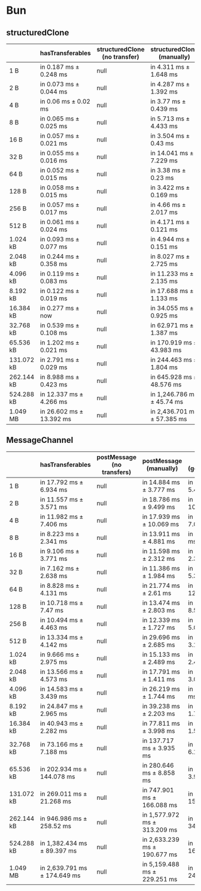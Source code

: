 # Bun

## structuredClone

|            | hasTransferables         | structuredClone (no transfer) | structuredClone (manually)  | structuredClone (getTransferable*) | structuredClone (getTransferables) |
| ---------- | ------------------------ | ----------------------------- | --------------------------- | ---------------------------------- | ---------------------------------- |
| 1 B        | in 0.187 ms ± 0.248 ms   | null                          | in 4.311 ms ± 1.648 ms      | in 3.966 ms ± 0.834 ms             | in 4.073 ms ± 1.156 ms             |
| 2 B        | in 0.073 ms ± 0.044 ms   | null                          | in 4.287 ms ± 1.392 ms      | in 3.794 ms ± 0.423 ms             | in 3.762 ms ± 0.482 ms             |
| 4 B        | in 0.06 ms ± 0.02 ms     | null                          | in 3.77 ms ± 0.439 ms       | in 5.382 ms ± 3.173 ms             | in 3.829 ms ± 0.551 ms             |
| 8 B        | in 0.065 ms ± 0.025 ms   | null                          | in 5.713 ms ± 4.433 ms      | in 11.207 ms ± 4.525 ms            | in 3.838 ms ± 0.468 ms             |
| 16 B       | in 0.057 ms ± 0.021 ms   | null                          | in 3.504 ms ± 0.43 ms       | in 3.807 ms ± 0.56 ms              | in 6.061 ms ± 5.208 ms             |
| 32 B       | in 0.055 ms ± 0.016 ms   | null                          | in 14.041 ms ± 7.229 ms     | in 4.767 ms ± 2.301 ms             | in 4.117 ms ± 1.436 ms             |
| 64 B       | in 0.052 ms ± 0.015 ms   | null                          | in 3.38 ms ± 0.23 ms        | in 3.686 ms ± 0.163 ms             | in 4.095 ms ± 1.056 ms             |
| 128 B      | in 0.058 ms ± 0.015 ms   | null                          | in 3.422 ms ± 0.169 ms      | in 11.504 ms ± 3.638 ms            | in 3.986 ms ± 0.166 ms             |
| 256 B      | in 0.057 ms ± 0.017 ms   | null                          | in 4.66 ms ± 2.017 ms       | in 5.757 ms ± 2.385 ms             | in 6.564 ms ± 4.355 ms             |
| 512 B      | in 0.061 ms ± 0.024 ms   | null                          | in 4.171 ms ± 0.121 ms      | in 6.01 ms ± 0.155 ms              | in 5.523 ms ± 0.155 ms             |
| 1.024 kB   | in 0.093 ms ± 0.077 ms   | null                          | in 4.944 ms ± 0.151 ms      | in 14.519 ms ± 3.205 ms            | in 7.761 ms ± 0.052 ms             |
| 2.048 kB   | in 0.244 ms ± 0.358 ms   | null                          | in 8.027 ms ± 2.725 ms      | in 13.728 ms ± 0.092 ms            | in 12.401 ms ± 0.091 ms            |
| 4.096 kB   | in 0.119 ms ± 0.083 ms   | null                          | in 11.233 ms ± 2.135 ms     | in 23.931 ms ± 0.131 ms            | in 22.337 ms ± 1.019 ms            |
| 8.192 kB   | in 0.122 ms ± 0.019 ms   | null                          | in 17.688 ms ± 1.133 ms     | in 46.675 ms ± 1.775 ms            | in 41.192 ms ± 1.099 ms            |
| 16.384 kB  | in 0.277 ms ± now        | null                          | in 34.055 ms ± 0.925 ms     | in 90.321 ms ± 3.091 ms            | in 82.911 ms ± 1.652 ms            |
| 32.768 kB  | in 0.539 ms ± 0.108 ms   | null                          | in 62.971 ms ± 1.387 ms     | in 175.836 ms ± 5.473 ms           | in 153.443 ms ± 0.376 ms           |
| 65.536 kB  | in 1.202 ms ± 0.021 ms   | null                          | in 170.919 ms ± 43.983 ms   | in 343.862 ms ± 1.01 ms            | in 305.993 ms ± 1.59 ms            |
| 131.072 kB | in 2.791 ms ± 0.029 ms   | null                          | in 244.463 ms ± 1.804 ms    | in 685.814 ms ± 2.804 ms           | in 605.282 ms ± 4.71 ms            |
| 262.144 kB | in 8.988 ms ± 0.423 ms   | null                          | in 645.928 ms ± 48.576 ms   | in 1,591.848 ms ± 84.614 ms        | in 1,440.632 ms ± 133.763 ms       |
| 524.288 kB | in 12.337 ms ± 4.266 ms  | null                          | in 1,246.786 ms ± 45.74 ms  | in 3,061.298 ms ± 68.231 ms        | in 2,541.352 ms ± 134.379 ms       |
| 1.049 MB   | in 26.602 ms ± 13.392 ms | null                          | in 2,436.701 ms ± 57.385 ms | in 5,912.325 ms ± 102.268 ms       | in 5,245.748 ms ± 83.913 ms        |

## MessageChannel

|            | hasTransferables             | postMessage (no transfers) | postMessage (manually)       | postMessage (getTransferable*) | postMessage (getTransferables) |
| ---------- | ---------------------------- | -------------------------- | ---------------------------- | ------------------------------ | ------------------------------ |
| 1 B        | in 17.792 ms ± 6.934 ms      | null                       | in 14.884 ms ± 3.777 ms      | in 17.757 ms ± 5.403 ms        | in 17.438 ms ± 6.465 ms        |
| 2 B        | in 11.557 ms ± 3.571 ms      | null                       | in 18.786 ms ± 9.499 ms      | in 19.154 ms ± 10.915 ms       | in 14.025 ms ± 2.163 ms        |
| 4 B        | in 11.982 ms ± 7.406 ms      | null                       | in 17.939 ms ± 10.069 ms     | in 17.115 ms ± 7.035 ms        | in 12.123 ms ± 1.906 ms        |
| 8 B        | in 8.223 ms ± 2.341 ms       | null                       | in 13.911 ms ± 4.881 ms      | in 13.8 ms ± 3.015 ms          | in 11.976 ms ± 2.083 ms        |
| 16 B       | in 9.106 ms ± 3.771 ms       | null                       | in 11.598 ms ± 2.312 ms      | in 12.979 ms ± 2.331 ms        | in 11.431 ms ± 1.686 ms        |
| 32 B       | in 7.162 ms ± 2.638 ms       | null                       | in 11.386 ms ± 1.984 ms      | in 16.664 ms ± 5.382 ms        | in 12.097 ms ± 1.458 ms        |
| 64 B       | in 8.828 ms ± 4.131 ms       | null                       | in 21.774 ms ± 2.61 ms       | in 27.543 ms ± 12.847 ms       | in 21.005 ms ± 2.575 ms        |
| 128 B      | in 10.718 ms ± 7.47 ms       | null                       | in 13.474 ms ± 2.803 ms      | in 16.872 ms ± 8.505 ms        | in 13.085 ms ± 2.075 ms        |
| 256 B      | in 10.494 ms ± 4.463 ms      | null                       | in 12.339 ms ± 1.727 ms      | in 16.233 ms ± 5.088 ms        | in 13.238 ms ± 1.94 ms         |
| 512 B      | in 13.334 ms ± 4.142 ms      | null                       | in 29.696 ms ± 2.685 ms      | in 29.185 ms ± 3.187 ms        | in 31.187 ms ± 2.077 ms        |
| 1.024 kB   | in 9.666 ms ± 2.975 ms       | null                       | in 15.133 ms ± 2.489 ms      | in 18.153 ms ± 2.412 ms        | in 18.964 ms ± 2.158 ms        |
| 2.048 kB   | in 13.566 ms ± 4.573 ms      | null                       | in 17.791 ms ± 1.411 ms      | in 32.646 ms ± 3.078 ms        | in 24.097 ms ± 1.722 ms        |
| 4.096 kB   | in 14.583 ms ± 3.439 ms      | null                       | in 26.219 ms ± 1.744 ms      | in 44.647 ms ± 2.1 ms          | in 37.526 ms ± 1.64 ms         |
| 8.192 kB   | in 24.847 ms ± 2.965 ms      | null                       | in 39.238 ms ± 2.203 ms      | in 72.27 ms ± 1.726 ms         | in 63.322 ms ± 2.683 ms        |
| 16.384 kB  | in 40.943 ms ± 2.282 ms      | null                       | in 77.811 ms ± 3.998 ms      | in 130.039 ms ± 1.588 ms       | in 121.078 ms ± 2.357 ms       |
| 32.768 kB  | in 73.166 ms ± 7.188 ms      | null                       | in 137.717 ms ± 3.935 ms     | in 249.587 ms ± 6.121 ms       | in 227.67 ms ± 4.278 ms        |
| 65.536 kB  | in 202.934 ms ± 144.078 ms   | null                       | in 280.646 ms ± 8.858 ms     | in 475.942 ms ± 3.927 ms       | in 433.668 ms ± 2.126 ms       |
| 131.072 kB | in 269.011 ms ± 21.268 ms    | null                       | in 747.901 ms ± 166.088 ms   | in 1,198.437 ms ± 156.127 ms   | in 1,136.189 ms ± 152.842 ms   |
| 262.144 kB | in 946.986 ms ± 258.52 ms    | null                       | in 1,577.972 ms ± 313.209 ms | in 2,506.882 ms ± 340.421 ms   | in 2,327.859 ms ± 289.69 ms    |
| 524.288 kB | in 1,382.434 ms ± 89.397 ms  | null                       | in 2,633.239 ms ± 190.677 ms | in 4,410.193 ms ± 165.495 ms   | in 4,034.295 ms ± 278.115 ms   |
| 1.049 MB   | in 2,639.791 ms ± 174.649 ms | null                       | in 5,159.488 ms ± 229.251 ms | in 8,695.167 ms ± 242.486 ms   | in 8,207.747 ms ± 319.066 ms   |